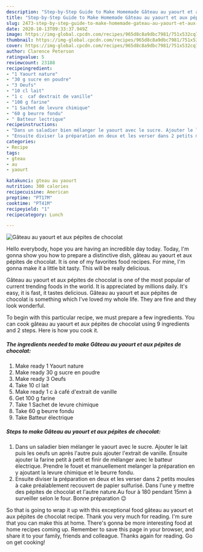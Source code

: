 ```yaml
---
description: "Step-by-Step Guide to Make Homemade Gâteau au yaourt et aux pépites de chocolat"
title: "Step-by-Step Guide to Make Homemade Gâteau au yaourt et aux pépites de chocolat"
slug: 2473-step-by-step-guide-to-make-homemade-gateau-au-yaourt-et-aux-pepites-de-chocolat
date: 2020-10-13T09:33:37.949Z
image: https://img-global.cpcdn.com/recipes/965d8c8a9dbc7981/751x532cq70/gateau-au-yaourt-et-aux-pepites-de-chocolat-photo-principale-de-la-recette.jpg
thumbnail: https://img-global.cpcdn.com/recipes/965d8c8a9dbc7981/751x532cq70/gateau-au-yaourt-et-aux-pepites-de-chocolat-photo-principale-de-la-recette.jpg
cover: https://img-global.cpcdn.com/recipes/965d8c8a9dbc7981/751x532cq70/gateau-au-yaourt-et-aux-pepites-de-chocolat-photo-principale-de-la-recette.jpg
author: Clarence Peterson
ratingvalue: 5
reviewcount: 23188
recipeingredient:
- "1 Yaourt nature"
- "30 g sucre en poudre"
- "3 Oeufs"
- "10 cl lait"
- "1 c  caf dextrait de vanille"
- "100 g farine"
- "1 Sachet de levure chimique"
- "60 g beurre fondu"
- " Batteur lectrique"
recipeinstructions:
- "Dans un saladier bien mélanger le yaourt avec le sucre. Ajouter le lait puis les oeufs un après l&#39;autre puis ajouter l&#39;extrait de vanille. Ensuite ajouter la farine petit à petit et finir de mélanger avec le batteur électrique. Prendre le fouet et manuellement melanger la préparation en y ajoutant la levure chimique et le beurre fondu."
- "Ensuite diviser la préparation en deux et les verser dans 2 petits moules à cake préalablement recouvert de papier sulfurisé. Dans l&#39;une y mettre des pépites de chocolat et l&#39;autre nature.Au four à 180 pendant 15mn à surveiller selon le four. Bonne préparation 😉"
categories:
- Recipe
tags:
- gteau
- au
- yaourt

katakunci: gteau au yaourt 
nutrition: 300 calories
recipecuisine: American
preptime: "PT17M"
cooktime: "PT41M"
recipeyield: "1"
recipecategory: Lunch

---
```



![Gâteau au yaourt et aux pépites de chocolat](https://img-global.cpcdn.com/recipes/965d8c8a9dbc7981/751x532cq70/gateau-au-yaourt-et-aux-pepites-de-chocolat-photo-principale-de-la-recette.jpg)

Hello everybody, hope you are having an incredible day today. Today, I'm gonna show you how to prepare a distinctive dish, gâteau au yaourt et aux pépites de chocolat. It is one of my favorites food recipes. For mine, I'm gonna make it a little bit tasty. This will be really delicious.



Gâteau au yaourt et aux pépites de chocolat is one of the most popular of current trending foods in the world. It is appreciated by millions daily. It's easy, it is fast, it tastes delicious. Gâteau au yaourt et aux pépites de chocolat is something which I've loved my whole life. They are fine and they look wonderful.


To begin with this particular recipe, we must prepare a few ingredients. You can cook gâteau au yaourt et aux pépites de chocolat using 9 ingredients and 2 steps. Here is how you cook it.

<!--inarticleads1-->

##### The ingredients needed to make Gâteau au yaourt et aux pépites de chocolat:

1. Make ready 1 Yaourt nature
1. Make ready 30 g sucre en poudre
1. Make ready 3 Oeufs
1. Take 10 cl lait
1. Make ready 1 c à café d&#39;extrait de vanille
1. Get 100 g farine
1. Take 1 Sachet de levure chimique
1. Take 60 g beurre fondu
1. Take  Batteur électrique




<!--inarticleads2-->

##### Steps to make Gâteau au yaourt et aux pépites de chocolat:

1. Dans un saladier bien mélanger le yaourt avec le sucre. Ajouter le lait puis les oeufs un après l&#39;autre puis ajouter l&#39;extrait de vanille. Ensuite ajouter la farine petit à petit et finir de mélanger avec le batteur électrique. Prendre le fouet et manuellement melanger la préparation en y ajoutant la levure chimique et le beurre fondu.
1. Ensuite diviser la préparation en deux et les verser dans 2 petits moules à cake préalablement recouvert de papier sulfurisé. Dans l&#39;une y mettre des pépites de chocolat et l&#39;autre nature.Au four à 180 pendant 15mn à surveiller selon le four. Bonne préparation 😉




So that is going to wrap it up with this exceptional food gâteau au yaourt et aux pépites de chocolat recipe. Thank you very much for reading. I'm sure that you can make this at home. There's gonna be more interesting food at home recipes coming up. Remember to save this page in your browser, and share it to your family, friends and colleague. Thanks again for reading. Go on get cooking!
